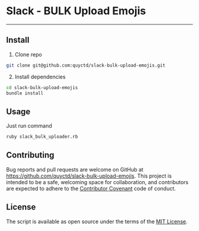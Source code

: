 # Slack - BULK Upload Emojis
---

## Install
1. Clone repo
```bash
git clone git@github.com:quyctd/slack-bulk-upload-emojis.git
```
2. Install dependencies
```bash
cd slack-bulk-upload-emojis
bundle install
```
## Usage
Just run command
```bash
ruby slack_bulk_uploader.rb
```
## Contributing

Bug reports and pull requests are welcome on GitHub at https://github.com/quyctd/slack-bulk-upload-emojis. This project is intended to be a safe, welcoming space for collaboration, and contributors are expected to adhere to the [Contributor Covenant](http://contributor-covenant.org) code of conduct.

## License
The script is available as open source under the terms of the [MIT License](http://opensource.org/licenses/MIT).
